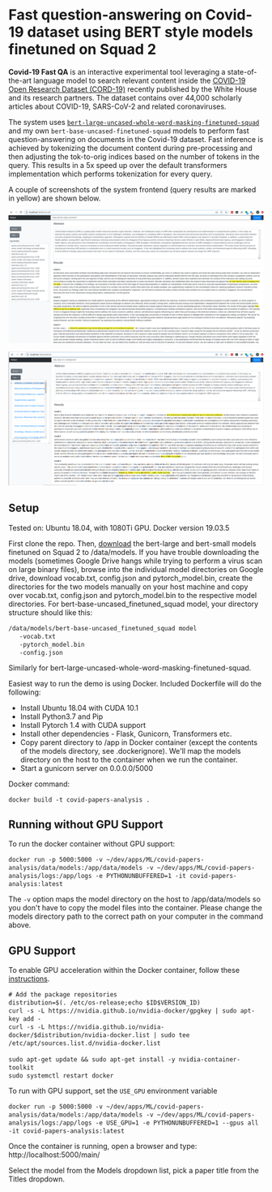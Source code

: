 # Fast question-answering on Covid-19 dataset using BERT style models finetuned on Squad 2

**Covid-19 Fast QA** is an interactive experimental tool leveraging a state-of-the-art language model to search relevant content inside the [COVID-19 Open Research Dataset (CORD-19)](https://pages.semanticscholar.org/coronavirus-research) recently published by the White House and its research partners. The dataset contains over 44,000 scholarly articles about COVID-19, SARS-CoV-2 and related coronaviruses.

The system uses [`bert-large-uncased-whole-word-masking-finetuned-squad`](https://huggingface.co/transformers/pretrained_models) and my own `bert-base-uncased-finetuned-squad` models to perform fast question-answering on documents in the Covid-19 dataset. Fast inference is achieved by tokenizing the document content during pre-processing and then adjusting the tok-to-orig indices based on the number of tokens in the query. This results in a 5x speed up over the default transformers implementation which performs tokenization for every query. 

A couple of screenshots of the system frontend (query results are marked in yellow) are shown below. 

![demo1](img/demo1.png)

![demo2](img/demo2.png)

## Setup

Tested on: Ubuntu 18.04, with 1080Ti GPU. Docker version 19.03.5

First clone the repo. Then, [download](https://drive.google.com/open?id=1kV1thNFPFCKGBEv6nKxUE0Dy7Vl2tG6N) the bert-large and bert-small models finetuned on Squad 2 to /data/models. If you have trouble downloading the models (sometimes Google Drive hangs while trying to perform a virus scan on large binary files), browse into the individual model directories on Google drive, download vocab.txt, config.json and pytorch_model.bin, create the directories for the two models manually on your host machine and copy over vocab.txt, config.json and pytorch_model.bin to the respective model directories. For bert-base-uncased_finetuned_squad model, your directory structure should like this:

```angular2
/data/models/bert-base-uncased_finetuned_squad model
   -vocab.txt
   -pytorch_model.bin
   -config.json
```
Similarly for bert-large-uncased-whole-word-masking-finetuned-squad.

Easiest way to run the demo is using Docker. Included Dockerfile will do the following:
* Install Ubuntu 18.04 with CUDA 10.1
* Install Python3.7 and Pip
* Install Pytorch 1.4 with CUDA support 
* Install other dependencies - Flask, Gunicorn, Transformers etc.
* Copy parent directory to /app in Docker container (except the contents of the models directory, see .dockerignore). We'll map the models directory on the host to the container when we run the container.
* Start a gunicorn server on 0.0.0.0/5000

Docker command: 
```angular2
docker build -t covid-papers-analysis .
```

## Running without GPU Support
To run the docker container without GPU support:
```angular2
docker run -p 5000:5000 -v ~/dev/apps/ML/covid-papers-analysis/data/models:/app/data/models -v ~/dev/apps/ML/covid-papers-analysis/logs:/app/logs -e PYTHONUNBUFFERED=1 -it covid-papers-analysis:latest
```
The `-v` option maps the model directory on the host to /app/data/models so you don't have to copy the model files into the container. Please change the models directory path to the correct path on your computer in the command above. 

## GPU Support
To enable GPU acceleration within the Docker container, follow these [instructions](https://github.com/NVIDIA/nvidia-docker). 

```angular2
# Add the package repositories
distribution=$(. /etc/os-release;echo $ID$VERSION_ID)
curl -s -L https://nvidia.github.io/nvidia-docker/gpgkey | sudo apt-key add -
curl -s -L https://nvidia.github.io/nvidia-docker/$distribution/nvidia-docker.list | sudo tee /etc/apt/sources.list.d/nvidia-docker.list

sudo apt-get update && sudo apt-get install -y nvidia-container-toolkit
sudo systemctl restart docker
```

To run with GPU support, set the `USE_GPU` environment variable
```angular2
docker run -p 5000:5000 -v ~/dev/apps/ML/covid-papers-analysis/data/models:/app/data/models -v ~/dev/apps/ML/covid-papers-analysis/logs:/app/logs -e USE_GPU=1 -e PYTHONUNBUFFERED=1 --gpus all -it covid-papers-analysis:latest
```

Once the container is running, open a browser and type: http://localhost:5000/main/

Select the model from the Models dropdown list, pick a paper title from the Titles dropdown. 
